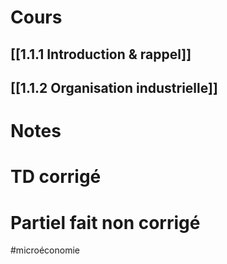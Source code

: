 

# Cours
## [[1.1.1 Introduction & rappel]]
## [[1.1.2 Organisation industrielle]]




# Notes




# TD corrigé





# Partiel fait non corrigé











#microéconomie 